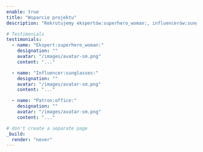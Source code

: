 ```yaml
---
enable: true
title: "Wsparcie projektu"
description: "Rekrutujemy ekspertów:superhero_woman:, influencerów:sunglasses:, oraz patronów:office: wspierających projekt merytorycznie i medialnie: szkolaodpodstaw@gmail.com"

# Testimonials
testimonials:
  - name: "Ekspert:superhero_woman:"
    designation: ""
    avatar: "/images/avatar-sm.png"
    content: "..."

  - name: "Influencer:sunglasses:"
    designation: ""
    avatar: "/images/avatar-sm.png"
    content: "..."

  - name: "Patron:office:"
    designation: ""
    avatar: "/images/avatar-sm.png"
    content: "..."

# don't create a separate page
_build:
  render: "never"
---
```

